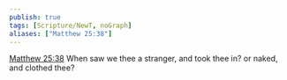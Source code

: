 ```yaml
---
publish: true
tags: [Scripture/NewT, noGraph]
aliases: ["Matthew 25:38"]
---
```

[Matthew 25:38](https://churchofjesuschrist.org/study/scriptures/nt/matt/25?lang=eng&id=p38#p38) When saw we thee a stranger, and took thee in? or naked, and clothed thee?
